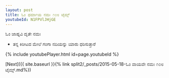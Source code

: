 ```yaml
---
layout: post
title: ಓಂ ಧರ್ಮಾಯ ನಮಃ ೧೦೮ ಟೈಮ್ಸ್
youtubeId: N1FPVlJHjGE
---
```

 
 
 ಓಂ ಜಾಹ್ನವಿ ದೃತೇ ನಮಃ  
 
 -  ತನ್ನ ಕಿರೀಟದ ಮೇಲೆ ಗಂಗಾ ನದಿಯನ್ನು ಯಾರು ಧರಿಸುತ್ತಾರೆ 
 
  
 
  
 
 
 
 
 
 


{% include youtubePlayer.html id=page.youtubeId %}
 
[Next]({{ site.baseurl }}{% link  split2/_posts/2015-05-18-ಓಂ ವಾಯವೇ ನಮಃ ೧೦೮ ಟೈಮ್ಸ್.md%})
 
